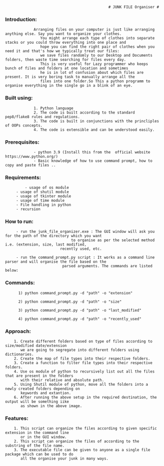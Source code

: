                                                    # JUNK FILE Organiser #

### Introduction: 
		         Arranging files on your computer is just like arranging anything else. Say you want to organize your clothes. 
                    You might arrange each type of clothes into separate stacks or you could throw everything into one place and 
                    hope you can find the right pair of clothes when you need it and that's how we typically treat our files: 
                    we save files randomly to our Desktop and Documents folders, then waste time searching for files every day.
                    This is very useful for Lazy programmer who keeps bunch of files and folders at one location and sometimes 
                    he is in lot of confusion about which files are present. It is very boring task to manually arrange all the 
                    files into one folder.So This a python programm to organise everything in the single go in a blink of an eye.


### Built using:
                 1. Python language
                 2. The code is built according to the standard pep8/flake8 rules and regulations.
                 3. The code is built in conjunctions with the princliples of OOPs concepts.
                 4. The code is extensible and can be understood easily.


### Prerequisites:
                 - python 3.9 (Install this from the  official website https://www.python.org/)
                 - Basic knowledge of how to use command prompt, how to copy and paste files ..


### Requirements:
             - usage of os module
		 - usage of shutil module
		 - usage of tkinter module
		 - usage of time module
		 - File handling in python
		 - recursion


### How to run:
		 - run the junk_file_organizer.exe : The GUI window will ask you for the path of the directory which you want
    				    	      to organise as per the selected method i.e. (extension, size, last modified,
				  		     recently used, etc.

		 - run the command_prompt.py script : It works as a command line parser and will organise the file based on the 
				   		      parsed arguments. The commands are listed below:


### Commands:
   		  1) python command_prompt.py -d "path" -o "extension"

   		  2) python command_prompt.py -d "path" -o "size"

   		  3) python command_prompt.py -d "path" -o "last_modified"

  		  4) python command_prompt.py -d "path" -o "recently_used"



### Approach:
		1. Create different folders based on type of files according to size/modified date/extension 
 		   we are going to segregate into different folders using dictionaries.
		2. Create the map of file types into their respective folders.
		3. Create a function to filter file types into their respective folders.
		4. Use os module of python to recursively list out all the files that are present in the folders 
		   with their relative and absolute path. 
		5. Using Shutil module of python, move all the folders into a newly created folders depending on 
		   keywords and extantion.
		6. After running the above setup in the required destination, the output will be something iike 
 		   as shown in the above image.
 

### Features:
		1. This script can organize the files according to given specific extension in the command line
  		   or in the GUI window.
		2. This script can organize the files of according to the substring of the file name.
		3. The executable file can be given to anyone as a single file package which can be used to do 
 		   all the organise your junk in many ways.


